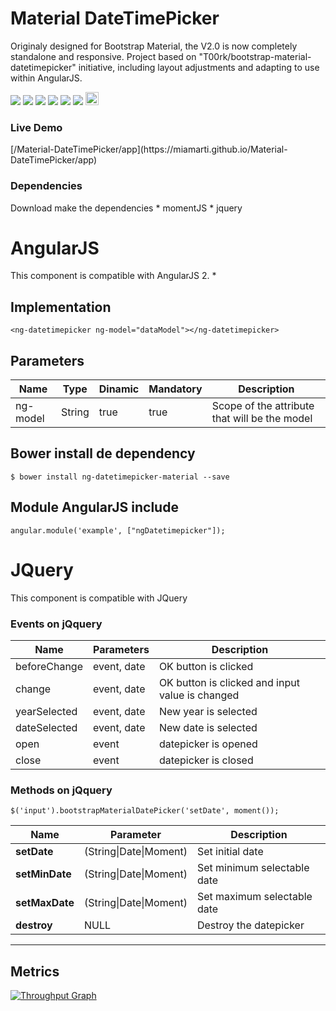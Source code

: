 Material DateTimePicker
===========
Originaly designed for Bootstrap Material, the V2.0 is now completely standalone and responsive.
Project based on "T00rk/bootstrap-material-datetimepicker" initiative, including layout adjustments and adapting to use within AngularJS.

<p>
  <a href="https://gitter.im/miamarti/bootstrap-material-datetimepicker?utm_source=badge&utm_medium=badge&utm_campaign=pr-badge" target="_blank"><img src="https://badges.gitter.im/Join%20Chat.svg"></a>
  <a href="https://gitlab.com/miamarti/bootstrap-material-datetimepicker" target="_blank"><img src="https://img.shields.io/badge/gitlab-materialDatetimepicker-yellow.svg"></a>
  <img src="https://img.shields.io/badge/materialDatetimepicker-release-green.svg">
  <img src="https://img.shields.io/badge/version-3.9.1-blue.svg">
  <img src="https://img.shields.io/bower/v/bootstrap.svg">
  <img src="https://img.shields.io/github/license/mashape/apistatus.svg">
  <a href="http://waffle.io/miamarti/bootstrap-material-datetimepicker"><img alt='Stories in Ready' src='https://badge.waffle.io/miamarti/bootstrap-material-datetimepicker.svg?label=ready&title=Ready' height="21" /></a>
</p>

<h3>Live Demo</h3>
[/Material-DateTimePicker/app](https://miamarti.github.io/Material-DateTimePicker/app)

<h3>Dependencies</h3>
Download make the dependencies
* momentJS
* jquery

# AngularJS
This component is compatible with AngularJS 2. *

## Implementation
```
<ng-datetimepicker ng-model="dataModel"></ng-datetimepicker>
```

## Parameters

| Name         | Type    | Dinamic | Mandatory | Description                                                  |
| ------------ | ------- | ------- | --------- | ------------------------------------------------------------ |
| ng-model     | String  | true    | true      | Scope of the attribute that will be the model                |

## Bower install de dependency
```
$ bower install ng-datetimepicker-material --save
```

## Module AngularJS include
```
angular.module('example', ["ngDatetimepicker"]);
```

# JQuery
This component is compatible with JQuery

### Events on jQquery

| Name			| Parameters				| Description										|
| --------------| ------------------------- | ------------------------------------------------- |
| beforeChange	| event, date				| OK button is clicked								|
| change		| event, date				| OK button is clicked and input value is changed	|
| yearSelected	| event, date			    | New year is selected								|
| dateSelected	| event, date				| New date is selected								|
| open	        | event				        | datepicker is opened								|
| close	        | event				        | datepicker is closed								|

### Methods on jQquery
```
$('input').bootstrapMaterialDatePicker('setDate', moment());
```

| Name				| Parameter					| Description					|
| ----------------- | ------------------------- | ----------------------------- |
| **setDate**		| (String\|Date\|Moment)	| Set initial date				|
| **setMinDate**	| (String\|Date\|Moment)	| Set minimum selectable date	|
| **setMaxDate**	| (String\|Date\|Moment)	| Set maximum selectable date	|
| **destroy**		| NULL						| Destroy the datepicker		|

------------------------------------------------------------------------

## Metrics

[![Throughput Graph](https://graphs.waffle.io/miamarti/bootstrap-material-datetimepicker/throughput.svg)](https://waffle.io/miamarti/bootstrap-material-datetimepicker/metrics/throughput)
